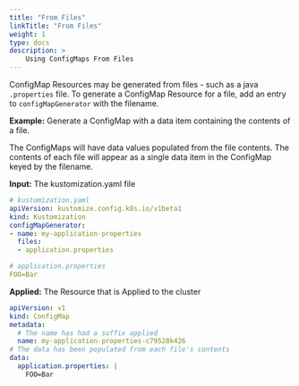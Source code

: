 ```yaml
---
title: "From Files"
linkTitle: "From Files"
weight: 1
type: docs
description: >
    Using ConfigMaps From Files
---
```


ConfigMap Resources may be generated from files - such as a java `.properties` file.  To generate a ConfigMap
Resource for a file, add an entry to `configMapGenerator` with the filename.

**Example:** Generate a ConfigMap with a data item containing the contents of a file.

The ConfigMaps will have data values populated from the file contents.  The contents of each file will
appear as a single data item in the ConfigMap keyed by the filename.

**Input:** The kustomization.yaml file

```yaml
# kustomization.yaml
apiVersion: kustomize.config.k8s.io/v1beta1
kind: Kustomization
configMapGenerator:
- name: my-application-properties
  files:
  - application.properties
```

```yaml
# application.properties
FOO=Bar
```

**Applied:** The Resource that is Applied to the cluster

```yaml
apiVersion: v1
kind: ConfigMap
metadata:
  # The name has had a suffix applied
  name: my-application-properties-c79528k426
# The data has been populated from each file's contents
data:
  application.properties: |
    FOO=Bar
```